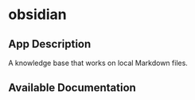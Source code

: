 # obsidian

## App Description

A knowledge base that works on local Markdown files.

## Available Documentation

